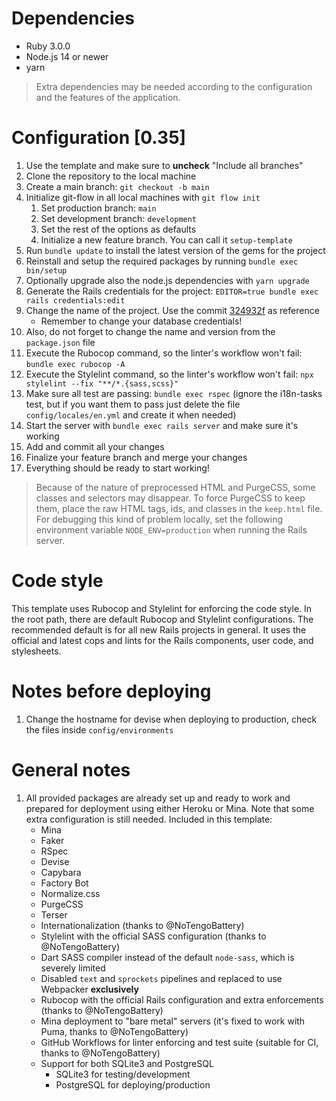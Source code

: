 # Dependencies

-   Ruby 3.0.0
-   Node.js 14 or newer
-   yarn

> Extra dependencies may be needed according to the configuration and the features of the application.

# Configuration [0.35]

1.  Use the template and make sure to **uncheck** "Include all branches"
2.  Clone the repository to the local machine
3.  Create a main branch: `git checkout -b main`
4.  Initialize git-flow in all local machines with `git flow init`
    1.  Set production branch: `main`
    2.  Set development branch: `development`
    3.  Set the rest of the options as defaults
    4.  Initialize a new feature branch. You can call it `setup-template`
5.  Run `bundle update` to install the latest version of the gems for the project
6.  Reinstall and setup the required packages by running `bundle exec bin/setup`
7.  Optionally upgrade also the node.js dependencies with `yarn upgrade`
8.  Generate the Rails credentials for the project: `EDITOR=true bundle exec rails credentials:edit`
9.  Change the name of the project. Use the commit [324932f](https://github.com/NoTengoBattery/rails6-ruby3-hk-ghwf-psql/commit/324932fbc5e055a3f40dbe2a565ce663f85235d7) as reference
    -   Remember to change your database credentials!
10. Also, do not forget to change the name and version from the `package.json` file
11. Execute the Rubocop command, so the linter's workflow won't fail: `bundle exec rubocop -A`
12. Execute the Stylelint command, so the linter's workflow won't fail: `npx stylelint --fix "**/*.{sass,scss}"`
13. Make sure all test are passing: `bundle exec rspec` (ignore the i18n-tasks test, but if you want them to pass just delete the file `config/locales/en.yml` and create it when needed)
14. Start the server with `bundle exec rails server` and make sure it's working
15. Add and commit all your changes
16. Finalize your feature branch and merge your changes
17. Everything should be ready to start working!

> Because of the nature of preprocessed HTML and PurgeCSS, some classes and selectors may disappear. To force PurgeCSS to keep them, place the raw HTML tags, ids, and classes in the `keep.html` file. For debugging this kind of problem locally, set the following environment variable `NODE_ENV=production` when running the Rails server.

# Code style

This template uses Rubocop and Stylelint for enforcing the code style. In the root path, there are default Rubocop and Stylelint configurations. The recommended default is for all new Rails projects in general. It uses the official and latest cops and lints for the Rails components, user code, and stylesheets.

# Notes before deploying

1.  Change the hostname for devise when deploying to production, check the files inside `config/environments`

# General notes

1.  All provided packages are already set up and ready to work and prepared for deployment using either Heroku or Mina. Note that some extra configuration is still needed. Included in this template:
    -   Mina
    -   Faker
    -   RSpec
    -   Devise
    -   Capybara
    -   Factory Bot
    -   Normalize.css
    -   PurgeCSS
    -   Terser
    -   Internationalization (thanks to @NoTengoBattery)
    -   Stylelint with the official SASS configuration (thanks to @NoTengoBattery)
    -   Dart SASS compiler instead of the default `node-sass`, which is severely limited
    -   Disabled `text` and `sprockets` pipelines and replaced to use Webpacker **exclusively**
    -   Rubocop with the official Rails configuration and extra enforcements (thanks to @NoTengoBattery)
    -   Mina deployment to "bare metal" servers (it's fixed to work with Puma, thanks to @NoTengoBattery)
    -   GitHub Workflows for linter enforcing and test suite (suitable for CI, thanks to @NoTengoBattery)
    -   Support for both SQLite3 and PostgreSQL
        -   SQLite3 for testing/development
        -   PostgreSQL for deploying/production
